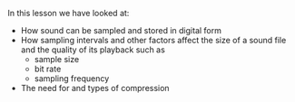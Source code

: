 In this lesson we have looked at:

- How sound can be sampled and stored in digital form
- How sampling intervals and other factors affect the size of a sound file and the quality of its playback such as
  - sample size
  - bit rate
  - sampling frequency
- The need for and types of compression 